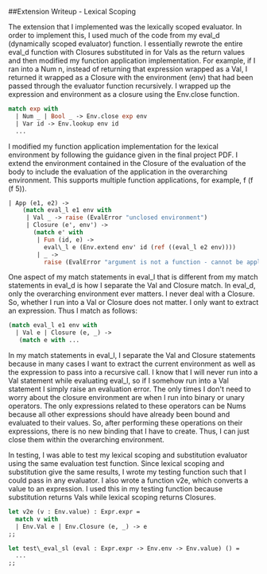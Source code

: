 ##Extension Writeup - Lexical Scoping

The extension that I implemented was the lexically scoped evaluator. In order to
implement this, I used much of the code from my eval_d (dynamically scoped
evaluator) function. I essentially rewrote the entire eval_d function with
Closures substituted in for Vals as the return values and then modified my
function application implementation. For example, if I ran into a Num n, instead
of returning that expression wrapped as a Val, I returned it wrapped as a
Closure with the environment (env) that had been passed through the evaluator
function recursively. I wrapped up the expression and environment as a closure
using the Env.close function.

```ocaml
match exp with
  | Num _ | Bool _ -> Env.close exp env
  | Var id -> Env.lookup env id
  ...
```

I modified my function application implementation for the lexical environment by
following the guidance given in the final project PDF. I extend the environment
contained in the Closure of the evaluation of the body to include the evaluation
of the application in the overarching environment. This supports multiple
function applications, for example, f (f (f 5)).

```ocaml
| App (e1, e2) ->
    (match eval_l e1 env with
     | Val _ -> raise (EvalError "unclosed environment")
     | Closure (e', env') ->
       (match e' with
        | Fun (id, e) ->
          eval\_l e (Env.extend env' id (ref ((eval_l e2 env))))
        | _ ->
          raise (EvalError "argument is not a function - cannot be applied")))
```

One aspect of my match statements in eval_l that is different from my match
statements in eval\_d is how I separate the Val and Closure match. In eval_d,
only the overarching environment ever matters. I never deal with a Closure. So,
whether I run into a Val or Closure does not matter. I only want to extract an
expression. Thus I match as follows:

```ocaml
(match eval_l e1 env with
  | Val e | Closure (e, _) ->
   (match e with ...
```

In my match statements in eval_l, I separate the Val and Closure statements
because in many cases I want to extract the current environment as well as the
expression to pass into a recursive call. I know that I will never run into a
Val statement while evaluating eval_l, so if I somehow run into a Val statement
I simply raise an evaluation error. The only times I don't need to worry about
the closure environment are when I run into binary or unary operators. The
only expressions related to these operators can be Nums because all other
expressions should have already been bound and evaluated to their values. So,
after performing these operations on their expressions, there is no new binding
that I have to create. Thus, I can just close them within the overarching
environment.

In testing, I was able to test my lexical scoping and substitution evaluator
using the same evaluation test function. Since lexical scoping and substitution
give the same results, I wrote my testing function such that I could pass in any
evaluator. I also wrote a function v2e, which converts a value to an expression.
I used this in my testing function because substitution returns Vals while
lexical scoping returns Closures.

```ocaml
let v2e (v : Env.value) : Expr.expr =
  match v with
  | Env.Val e | Env.Closure (e, _) -> e
;;

let test\_eval_sl (eval : Expr.expr -> Env.env -> Env.value) () =
  ...
;;
```




